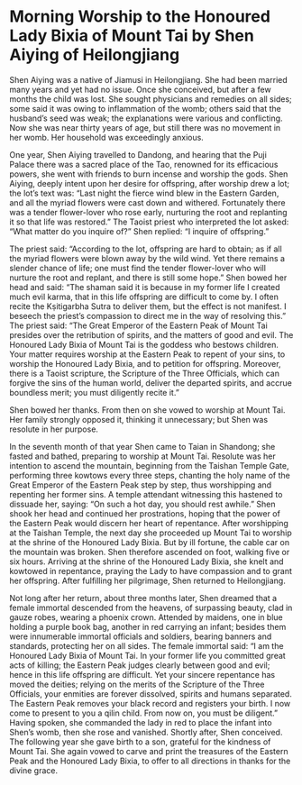 # Morning Worship to the Honoured Lady Bixia of Mount Tai by Shen Aiying of Heilongjiang

Shen Aiying was a native of Jiamusi in Heilongjiang. She had been married many years and yet had no issue. Once she conceived, but after a few months the child was lost. She sought physicians and remedies on all sides; some said it was owing to inflammation of the womb; others said that the husband’s seed was weak; the explanations were various and conflicting. Now she was near thirty years of age, but still there was no movement in her womb. Her household was exceedingly anxious.

One year, Shen Aiying travelled to Dandong, and hearing that the Puji Palace there was a sacred place of the Tao, renowned for its efficacious powers, she went with friends to burn incense and worship the gods. Shen Aiying, deeply intent upon her desire for offspring, after worship drew a lot; the lot’s text was: “Last night the fierce wind blew in the Eastern Garden, and all the myriad flowers were cast down and withered. Fortunately there was a tender flower-lover who rose early, nurturing the root and replanting it so that life was restored.” The Taoist priest who interpreted the lot asked: “What matter do you inquire of?” Shen replied: “I inquire of offspring.”

The priest said: “According to the lot, offspring are hard to obtain; as if all the myriad flowers were blown away by the wild wind. Yet there remains a slender chance of life; one must find the tender flower-lover who will nurture the root and replant, and there is still some hope.” Shen bowed her head and said: “The shaman said it is because in my former life I created much evil karma, that in this life offspring are difficult to come by. I often recite the Kṣitigarbha Sutra to deliver them, but the effect is not manifest. I beseech the priest’s compassion to direct me in the way of resolving this.” The priest said: “The Great Emperor of the Eastern Peak of Mount Tai presides over the retribution of spirits, and the matters of good and evil. The Honoured Lady Bixia of Mount Tai is the goddess who bestows children. Your matter requires worship at the Eastern Peak to repent of your sins, to worship the Honoured Lady Bixia, and to petition for offspring. Moreover, there is a Taoist scripture, the Scripture of the Three Officials, which can forgive the sins of the human world, deliver the departed spirits, and accrue boundless merit; you must diligently recite it.”

Shen bowed her thanks. From then on she vowed to worship at Mount Tai. Her family strongly opposed it, thinking it unnecessary; but Shen was resolute in her purpose.

In the seventh month of that year Shen came to Taian in Shandong; she fasted and bathed, preparing to worship at Mount Tai. Resolute was her intention to ascend the mountain, beginning from the Taishan Temple Gate, performing three kowtows every three steps, chanting the holy name of the Great Emperor of the Eastern Peak step by step, thus worshipping and repenting her former sins. A temple attendant witnessing this hastened to dissuade her, saying: “On such a hot day, you should rest awhile.” Shen shook her head and continued her prostrations, hoping that the power of the Eastern Peak would discern her heart of repentance. After worshipping at the Taishan Temple, the next day she proceeded up Mount Tai to worship at the shrine of the Honoured Lady Bixia. But by ill fortune, the cable car on the mountain was broken. Shen therefore ascended on foot, walking five or six hours. Arriving at the shrine of the Honoured Lady Bixia, she knelt and kowtowed in repentance, praying the Lady to have compassion and to grant her offspring. After fulfilling her pilgrimage, Shen returned to Heilongjiang.

Not long after her return, about three months later, Shen dreamed that a female immortal descended from the heavens, of surpassing beauty, clad in gauze robes, wearing a phoenix crown. Attended by maidens, one in blue holding a purple book bag, another in red carrying an infant; besides them were innumerable immortal officials and soldiers, bearing banners and standards, protecting her on all sides. The female immortal said: “I am the Honoured Lady Bixia of Mount Tai. In your former life you committed great acts of killing; the Eastern Peak judges clearly between good and evil; hence in this life offspring are difficult. Yet your sincere repentance has moved the deities; relying on the merits of the Scripture of the Three Officials, your enmities are forever dissolved, spirits and humans separated. The Eastern Peak removes your black record and registers your birth. I now come to present to you a qilin child. From now on, you must be diligent.” Having spoken, she commanded the lady in red to place the infant into Shen’s womb, then she rose and vanished. Shortly after, Shen conceived. The following year she gave birth to a son, grateful for the kindness of Mount Tai. She again vowed to carve and print the treasures of the Eastern Peak and the Honoured Lady Bixia, to offer to all directions in thanks for the divine grace.
